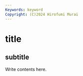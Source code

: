 ```yaml
---
Keywords: keyword 
Copyright: (C)2024 Hirofumi Murai
---
```


# title

## subtitle

Write contents here.


